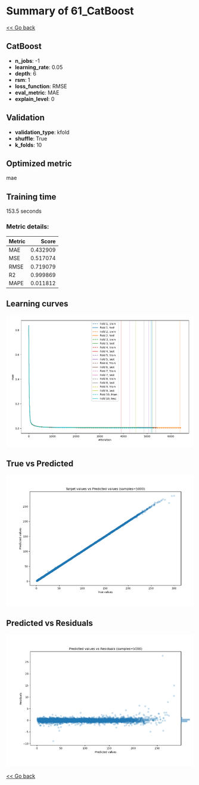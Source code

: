 # Summary of 61_CatBoost

[<< Go back](../README.md)


## CatBoost
- **n_jobs**: -1
- **learning_rate**: 0.05
- **depth**: 6
- **rsm**: 1
- **loss_function**: RMSE
- **eval_metric**: MAE
- **explain_level**: 0

## Validation
 - **validation_type**: kfold
 - **shuffle**: True
 - **k_folds**: 10

## Optimized metric
mae

## Training time

153.5 seconds

### Metric details:
| Metric   |    Score |
|:---------|---------:|
| MAE      | 0.432909 |
| MSE      | 0.517074 |
| RMSE     | 0.719079 |
| R2       | 0.999869 |
| MAPE     | 0.011812 |



## Learning curves
![Learning curves](learning_curves.png)
## True vs Predicted

![True vs Predicted](true_vs_predicted.png)


## Predicted vs Residuals

![Predicted vs Residuals](predicted_vs_residuals.png)



[<< Go back](../README.md)
